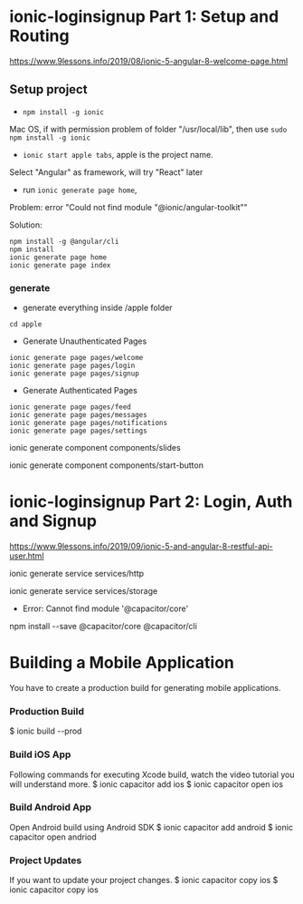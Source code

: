 # ionic-loginsignup Part 1: Setup and Routing 

https://www.9lessons.info/2019/08/ionic-5-angular-8-welcome-page.html

## Setup project

 - `npm install -g ionic`

Mac OS, if with permission problem of folder "/usr/local/lib", then use `sudo npm install -g ionic`

- `ionic start apple tabs`, apple is the project name.

Select "Angular" as framework, will try "React" later

- run `ionic generate page home`,

Problem: error "Could not find module "@ionic/angular-toolkit""

Solution: 

```
npm install -g @angular/cli
npm install
ionic generate page home
ionic generate page index
```

### generate

- generate everything inside /apple folder

`cd apple`

- Generate Unauthenticated Pages

```
ionic generate page pages/welcome
ionic generate page pages/login
ionic generate page pages/signup

```

- Generate Authenticated Pages
```
ionic generate page pages/feed
ionic generate page pages/messages
ionic generate page pages/notifications
ionic generate page pages/settings

```

ionic generate component components/slides

ionic generate component components/start-button

# ionic-loginsignup Part 2: Login, Auth and Signup

https://www.9lessons.info/2019/09/ionic-5-and-angular-8-restful-api-user.html

ionic generate service services/http

ionic generate service services/storage

- Error: Cannot find module '@capacitor/core'

npm install --save @capacitor/core @capacitor/cli


# Building a Mobile Application
You have to create a production build for generating mobile applications.

### Production Build
$ ionic build --prod

### Build iOS App
Following commands for executing Xcode build, watch the video tutorial you will understand more.
$ ionic capacitor add ios
$ ionic capacitor open ios

### Build Android App
Open Android build using Android SDK
$ ionic capacitor add android
$ ionic capacitor open andriod


### Project Updates
If you want to update your project changes.
$ ionic capacitor copy ios
$ ionic capacitor copy ios

